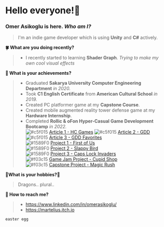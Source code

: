 # Hello everyone!:mage:
### Omer Asikoglu is here. ***Who am I?***
>I'm an indie game developer which is using **Unity** and **C#** actively.

**:four_leaf_clover: What are you doing recently?**
>- I recently started to learning **Shader Graph**. _Trying to make my own cool visual effects_

**:rainbow: What is your achievements?**
>- Graduated **Sakarya University Computer Engineering Department** _in 2020._
>- Took **C1 English Certificate** from **American Cultural School** _in 2019._
>- Created PC platformer game at my **Capstone Course**.
>- Created mobile augmented reality tower defense game at my **Hardware Internship**.
>- Completed **Rollic & oFon Hyper-Casual Game Development Bootcamp** _in 2022._
<br> ![#c5f015](https://via.placeholder.com/15/c5f015/000000?text=+) [Article 1 - HC Games](https://drive.google.com/file/d/1eHmsuyqpdO4nrmYG2zQ_ZEYlxum4Fv_f/view)
![#c5f015](https://via.placeholder.com/15/c5f015/000000?text=+) [   Article 2 - GDD](https://drive.google.com/file/d/162YmPytyYFBvxmrFhnuZNb8bZWpVfji8/view)
![#c5f015](https://via.placeholder.com/15/c5f015/000000?text=+) [   Article 3 - GDD Favorites](https://drive.google.com/file/d/1sJpPvig2I45WApjglh_O9WEPux71u_o5/view)
<br> ![#1589F0](https://via.placeholder.com/15/1589F0/000000?text=+) [Project 1 - First of Us](https://github.com/KodluyoruzDev147/H3-OmerAsikoglu-FirstOfUs)
<br> ![#1589F0](https://via.placeholder.com/15/1589F0/000000?text=+) [Project 2 - Slappy Bird](https://github.com/Rollic-oFON-Game-Development-Bootcamp/flappy-bird-omerasikoglu)
<br> ![#1589F0](https://via.placeholder.com/15/1589F0/000000?text=+) [Project 3 - Caps Lock Invaders](https://github.com/Rollic-oFON-Game-Development-Bootcamp/space-invaders-omerasikoglu.git)
<br> ![#f03c15](https://via.placeholder.com/15/f03c15/000000?text=+) [Game Jam Project - Cupid Shop](https://github.com/SenaCelebi/Rollic-Bootcamp-Game-Jam.git)
<br> ![#f03c15](https://via.placeholder.com/15/f03c15/000000?text=+) [Capstone Project - Magic Rush](https://github.com/omerasikoglu/Capstone-Runner)

**:dragon_face:What is your hobbies?:dragon_face:**
> Dragons.. plural..

**:tropical_fish: How to reach me?**
>- https://www.linkedin.com/in/omerasikoglu/
>- https://martelius.itch.io

``` diff
easter egg
```

